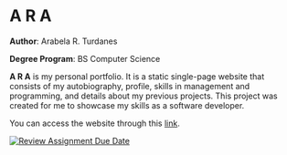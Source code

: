 
# A R A

**Author**: Arabela R. Turdanes

**Degree Program**: BS Computer Science


**A R A** is my personal portfolio. It is a static single-page website that consists of my autobiography, profile, 
skills in management and programming, and details about my previous projects. This project was created for me to showcase my skills
as a software developer. 

You can access the website through this [link](https://github.com/CMSC-100-2S-AY2024-2025/exer-01-html-and-css-arturdanes.git).




[![Review Assignment Due Date](https://classroom.github.com/assets/deadline-readme-button-22041afd0340ce965d47ae6ef1cefeee28c7c493a6346c4f15d667ab976d596c.svg)](https://classroom.github.com/a/hMVHYWFS)
